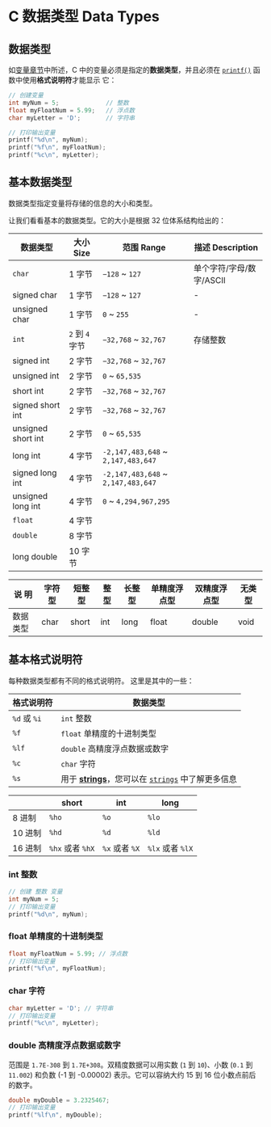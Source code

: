 C 数据类型 Data Types
===


## 数据类型

如[变量章节](c_variables.md)中所述，C 中的变量必须是指定的**数据类型**，并且必须在 [`printf()`](./c_output.md) 函数中使用**格式说明符**才能显示 它：

```c
// 创建变量
int myNum = 5;             // 整数
float myFloatNum = 5.99;   // 浮点数
char myLetter = 'D';       // 字符串

// 打印输出变量
printf("%d\n", myNum);
printf("%f\n", myFloatNum);
printf("%c\n", myLetter);
```

## 基本数据类型

数据类型指定变量将存储的信息的大小和类型。

让我们看看基本的数据类型。它的大小是根据 32 位体系结构给出的：

| 数据类型 | 大小 Size | 范围 Range | 描述 Description |
| ----- | ----- | ----- | ----- |
| `char`   | 1 字节 | `−128` ~ `127` | 单个字符/字母/数字/ASCII |
| signed char | 1 字节 | `−128` ~ `127` | - |
| unsigned char | 1 字节 | `0` ~ `255` | - |
| `int`    | `2` 到 `4` 字节  |  `−32,768` ~ `32,767` | 存储整数 |
| signed int | 2 字节 | `−32,768` ~ `32,767` | |
| unsigned int | 2 字节 | `0` ~ `65,535` | |
| short int | 2 字节 | `−32,768` ~ `32,767` |  |
| signed short int | 2 字节 | `−32,768` ~ `32,767` |  |
| unsigned short int | 2 字节 | `0` ~ `65,535` |  |
| long int | 4 字节 | `-2,147,483,648` ~ `2,147,483,647` | |
| signed long int | 4 字节 | `-2,147,483,648` ~ `2,147,483,647` | |
| unsigned long int | 4 字节 | `0` ~ `4,294,967,295` | |
| `float`  | 4 字节      |  | |
| `double` | 8 字节      |  | |
| long double | 10 字节 |  | |

说  明 | 字符型 | 短整型 | 整型 | 长整型 | 单精度浮点型 | 双精度浮点型 | 无类型
---- | ---- | ---- | ---- | ---- | ---- | ---- | ----
数据类型 | char | short | int | long | float | double | void

## 基本格式说明符

每种数据类型都有不同的格式说明符。 这里是其中的一些：

| 格式说明符 | 数据类型 |
| ----- | ----- |
| `%d` 或 `%i` | `int` 整数 |
| `%f`         | `float` 单精度的十进制类型 |
| `%lf`        | `double` 高精度浮点数据或数字 |
| `%c`         | `char` 字符 |
| `%s`         | 用于 **[strings](c_strings.md)**，您可以在 [`strings`](c_strings.md) 中了解更多信息 |


|  | short | int | long |
| ---- | ---- | ---- | ---- |
| 8 进制 | `%ho` | `%o` | `%lo` |
| 10 进制 | `%hd` | `%d` | `%ld` |
| 16 进制 | `%hx` 或者 `%hX` | `%x` 或者 `%X` | `%lx` 或者 `%lX` |

### int 整数

```c
// 创建 整数 变量
int myNum = 5;
// 打印输出变量
printf("%d\n", myNum);
```

### float 单精度的十进制类型

```c
float myFloatNum = 5.99; // 浮点数
// 打印输出变量
printf("%f\n", myFloatNum);
```

### char 字符

```c
char myLetter = 'D'; // 字符串
// 打印输出变量
printf("%c\n", myLetter);
```

### double 高精度浮点数据或数字

范围是 `1.7E-308` 到 `1.7E+308`。双精度数据可以用实数 (`1` 到 `10`)、小数 (`0.1` 到 `11.002`) 和负数 (-1 到 -0.00002) 表示。它可以容纳大约 15 到 16 位小数点前后的数字。

```c
double myDouble = 3.2325467;  
// 打印输出变量
printf("%lf\n", myDouble);
```
